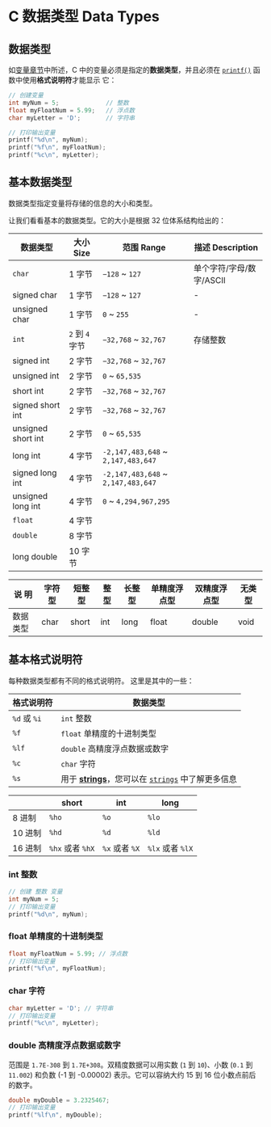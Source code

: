 C 数据类型 Data Types
===


## 数据类型

如[变量章节](c_variables.md)中所述，C 中的变量必须是指定的**数据类型**，并且必须在 [`printf()`](./c_output.md) 函数中使用**格式说明符**才能显示 它：

```c
// 创建变量
int myNum = 5;             // 整数
float myFloatNum = 5.99;   // 浮点数
char myLetter = 'D';       // 字符串

// 打印输出变量
printf("%d\n", myNum);
printf("%f\n", myFloatNum);
printf("%c\n", myLetter);
```

## 基本数据类型

数据类型指定变量将存储的信息的大小和类型。

让我们看看基本的数据类型。它的大小是根据 32 位体系结构给出的：

| 数据类型 | 大小 Size | 范围 Range | 描述 Description |
| ----- | ----- | ----- | ----- |
| `char`   | 1 字节 | `−128` ~ `127` | 单个字符/字母/数字/ASCII |
| signed char | 1 字节 | `−128` ~ `127` | - |
| unsigned char | 1 字节 | `0` ~ `255` | - |
| `int`    | `2` 到 `4` 字节  |  `−32,768` ~ `32,767` | 存储整数 |
| signed int | 2 字节 | `−32,768` ~ `32,767` | |
| unsigned int | 2 字节 | `0` ~ `65,535` | |
| short int | 2 字节 | `−32,768` ~ `32,767` |  |
| signed short int | 2 字节 | `−32,768` ~ `32,767` |  |
| unsigned short int | 2 字节 | `0` ~ `65,535` |  |
| long int | 4 字节 | `-2,147,483,648` ~ `2,147,483,647` | |
| signed long int | 4 字节 | `-2,147,483,648` ~ `2,147,483,647` | |
| unsigned long int | 4 字节 | `0` ~ `4,294,967,295` | |
| `float`  | 4 字节      |  | |
| `double` | 8 字节      |  | |
| long double | 10 字节 |  | |

说  明 | 字符型 | 短整型 | 整型 | 长整型 | 单精度浮点型 | 双精度浮点型 | 无类型
---- | ---- | ---- | ---- | ---- | ---- | ---- | ----
数据类型 | char | short | int | long | float | double | void

## 基本格式说明符

每种数据类型都有不同的格式说明符。 这里是其中的一些：

| 格式说明符 | 数据类型 |
| ----- | ----- |
| `%d` 或 `%i` | `int` 整数 |
| `%f`         | `float` 单精度的十进制类型 |
| `%lf`        | `double` 高精度浮点数据或数字 |
| `%c`         | `char` 字符 |
| `%s`         | 用于 **[strings](c_strings.md)**，您可以在 [`strings`](c_strings.md) 中了解更多信息 |


|  | short | int | long |
| ---- | ---- | ---- | ---- |
| 8 进制 | `%ho` | `%o` | `%lo` |
| 10 进制 | `%hd` | `%d` | `%ld` |
| 16 进制 | `%hx` 或者 `%hX` | `%x` 或者 `%X` | `%lx` 或者 `%lX` |

### int 整数

```c
// 创建 整数 变量
int myNum = 5;
// 打印输出变量
printf("%d\n", myNum);
```

### float 单精度的十进制类型

```c
float myFloatNum = 5.99; // 浮点数
// 打印输出变量
printf("%f\n", myFloatNum);
```

### char 字符

```c
char myLetter = 'D'; // 字符串
// 打印输出变量
printf("%c\n", myLetter);
```

### double 高精度浮点数据或数字

范围是 `1.7E-308` 到 `1.7E+308`。双精度数据可以用实数 (`1` 到 `10`)、小数 (`0.1` 到 `11.002`) 和负数 (-1 到 -0.00002) 表示。它可以容纳大约 15 到 16 位小数点前后的数字。

```c
double myDouble = 3.2325467;  
// 打印输出变量
printf("%lf\n", myDouble);
```
